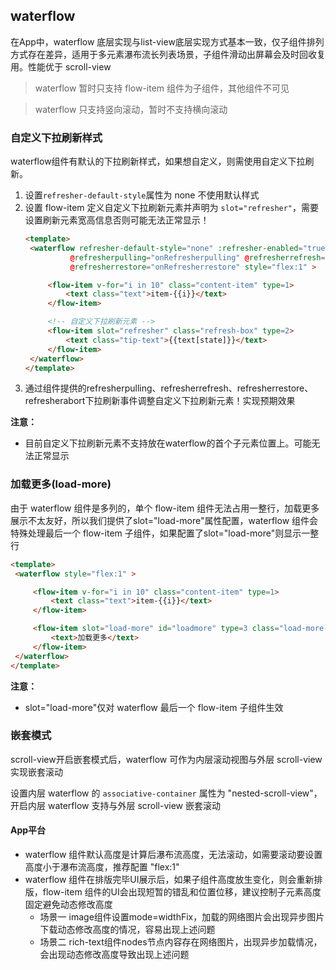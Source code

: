 ## waterflow

<!-- UTSCOMJSON.waterflow.description -->

<!-- UTSCOMJSON.waterflow.compatibility -->

在App中，waterflow 底层实现与list-view底层实现方式基本一致，仅子组件排列方式存在差异，适用于多元素瀑布流长列表场景，子组件滑动出屏幕会及时回收复用。性能优于 scroll-view 

> waterflow 暂时只支持 flow-item 组件为子组件，其他组件不可见

> waterflow 只支持竖向滚动，暂时不支持横向滚动

<!-- UTSCOMJSON.waterflow.attribute -->

<!-- UTSCOMJSON.waterflow.event -->

<!-- UTSCOMJSON.waterflow.component_type -->

### 自定义下拉刷新样式

waterflow组件有默认的下拉刷新样式，如果想自定义，则需使用自定义下拉刷新。

1. 设置`refresher-default-style`属性为 none 不使用默认样式
2. 设置 flow-item 定义自定义下拉刷新元素并声明为 `slot="refresher"`，需要设置刷新元素宽高信息否则可能无法正常显示！
   ```html
   <template>
   	<waterflow refresher-default-style="none" :refresher-enabled="true" :refresher-triggered="refresherTriggered"
   			 @refresherpulling="onRefresherpulling" @refresherrefresh="onRefresherrefresh"
   			 @refresherrestore="onRefresherrestore" style="flex:1" >

   		<flow-item v-for="i in 10" class="content-item" type=1>
   			<text class="text">item-{{i}}</text>
   		</flow-item>

   		<!-- 自定义下拉刷新元素 -->
   		<flow-item slot="refresher" class="refresh-box" type=2>
   			<text class="tip-text">{{text[state]}}</text>
   		</flow-item>
   	</waterflow>
   </template>
   ```
3. 通过组件提供的refresherpulling、refresherrefresh、refresherrestore、refresherabort下拉刷新事件调整自定义下拉刷新元素！实现预期效果

**注意：**
+ 目前自定义下拉刷新元素不支持放在waterflow的首个子元素位置上。可能无法正常显示

### 加载更多(load-more)

由于 waterflow 组件是多列的，单个 flow-item 组件无法占用一整行，加载更多展示不太友好，所以我们提供了slot="load-more"属性配置，waterflow 组件会特殊处理最后一个 flow-item 子组件，如果配置了slot="load-more"则显示一整行

   ```html
   <template>
   	<waterflow style="flex:1" >

   		<flow-item v-for="i in 10" class="content-item" type=1>
   			<text class="text">item-{{i}}</text>
   		</flow-item>

   		<flow-item slot="load-more" id="loadmore" type=3 class="load-more-box">
            <text>加载更多</text>
        </flow-item>
   	</waterflow>
   </template>
   ```

**注意：**
+ slot="load-more"仅对 waterflow 最后一个 flow-item 子组件生效

### 嵌套模式

scroll-view开启嵌套模式后，waterflow 可作为内层滚动视图与外层 scroll-view 实现嵌套滚动

设置内层 waterflow 的 `associative-container` 属性为 "nested-scroll-view"，开启内层 waterflow 支持与外层 scroll-view 嵌套滚动

<!-- UTSCOMJSON.waterflow.children -->

<!-- UTSCOMJSON.waterflow.example -->

<!-- UTSCOMJSON.waterflow.reference -->

#### App平台

+ waterflow 组件默认高度是计算后瀑布流高度，无法滚动，如需要滚动要设置高度小于瀑布流高度，推荐配置 "flex:1"
+ waterflow 组件在排版完毕UI展示后，如果子组件高度放生变化，则会重新排版，flow-item 组件的UI会出现短暂的错乱和位置位移，建议控制子元素高度固定避免动态修改高度
	+ 场景一 image组件设置mode=widthFix，加载的网络图片会出现异步图片下载动态修改高度的情况，容易出现上述问题
	+ 场景二 rich-text组件nodes节点内容存在网络图片，出现异步加载情况，会出现动态修改高度导致出现上述问题

